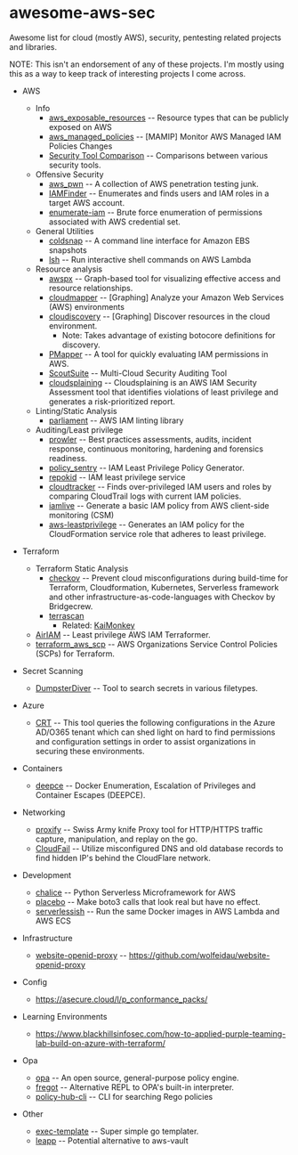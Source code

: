 # awesome-aws-sec
Awesome list for cloud (mostly AWS), security, pentesting related projects and libraries.

NOTE: This isn't an endorsement of any of these projects. I'm mostly using this as a way to keep track of interesting projects I come across.


* AWS
  * Info
    * [aws_exposable_resources](https://github.com/SummitRoute/aws_exposable_resources) -- Resource types that can be publicly exposed on AWS
    * [aws_managed_policies](https://github.com/z0ph/aws_managed_policies) -- [MAMIP] Monitor AWS Managed IAM Policies Changes
    * [Security Tool Comparison](https://summitroute.github.io/aws_research/security_tool_comparison.html) -- Comparisons between various security tools.
  * Offensive Security
    * [aws_pwn](https://github.com/dagrz/aws_pwn) -- A collection of AWS penetration testing junk.
    * [IAMFinder](https://github.com/prisma-cloud/IAMFinder) -- Enumerates and finds users and IAM roles in a target AWS account.
    * [enumerate-iam](https://github.com/andresriancho/enumerate-iam) -- Brute force enumeration of permissions associated with AWS credential set.
  * General Utilities
    * [coldsnap](https://github.com/awslabs/coldsnap) -- A command line interface for Amazon EBS snapshots
    * [lsh](https://github.com/tobilg/lsh) -- Run interactive shell commands on AWS Lambda
  * Resource analysis
    * [awspx](https://github.com/FSecureLABS/awspx) -- Graph-based tool for visualizing effective access and resource relationships.
    * [cloudmapper](https://github.com/duo-labs/cloudmapper) -- [Graphing] Analyze your Amazon Web Services (AWS) environments
    * [cloudiscovery](https://github.com/Cloud-Architects/cloudiscovery) -- [Graphing] Discover resources in the cloud environment.
      * Note: Takes advantage of existing botocore definitions for discovery.
    * [PMapper](https://github.com/nccgroup/PMapper) -- A tool for quickly evaluating IAM permissions in AWS.
    * [ScoutSuite](https://github.com/nccgroup/ScoutSuite) -- Multi-Cloud Security Auditing Tool
    * [cloudsplaining](https://github.com/salesforce/cloudsplaining) -- Cloudsplaining is an AWS IAM Security Assessment tool that identifies violations of least privilege and generates a risk-prioritized report.
  * Linting/Static Analysis
      * [parliament](https://github.com/duo-labs/parliament) -- AWS IAM linting library
  * Auditing/Least privilege
    * [prowler](https://github.com/toniblyx/prowler) -- Best practices assessments, audits, incident response, continuous monitoring, hardening and forensics readiness.
    * [policy_sentry](https://github.com/salesforce/policy_sentry) -- IAM Least Privilege Policy Generator.
    * [repokid](https://github.com/Netflix/repokid) -- IAM least privilege service
    * [cloudtracker](https://github.com/duo-labs/cloudtracker) -- Finds over-privileged IAM users and roles by comparing CloudTrail logs with current IAM policies.
    * [iamlive](https://github.com/iann0036/iamlive) -- Generate a basic IAM policy from AWS client-side monitoring (CSM)
    * [aws-leastprivilege](https://github.com/iann0036/aws-leastprivilege) -- Generates an IAM policy for the CloudFormation service role that adheres to least privilege.

* Terraform
  * Terraform Static Analysis
    * [checkov](https://github.com/bridgecrewio/checkov) -- Prevent cloud misconfigurations during build-time for Terraform, Cloudformation, Kubernetes, Serverless framework and other infrastructure-as-code-languages with Checkov by Bridgecrew.
    * [terrascan](https://github.com/accurics/terrascan)
      * Related: [KaiMonkey](https://github.com/accurics/KaiMonkey)  
  * [AirIAM](https://github.com/bridgecrewio/AirIAM) -- Least privilege AWS IAM Terraformer.
  * [terraform_aws_scp](https://github.com/ScaleSec/terraform_aws_scp) -- AWS Organizations Service Control Policies (SCPs) for Terraform.
  


* Secret Scanning
  * [DumpsterDiver](https://github.com/securing/DumpsterDiver) -- Tool to search secrets in various filetypes.

 * Azure
   * [CRT](https://github.com/CrowdStrike/CRT) -- This tool queries the following configurations in the Azure AD/O365 tenant which can shed light on hard to find permissions and configuration settings in order to assist organizations in securing these environments.

 * Containers
   * [deepce](https://github.com/stealthcopter/deepce/) -- Docker Enumeration, Escalation of Privileges and Container Escapes (DEEPCE).

 * Networking
   * [proxify](https://github.com/projectdiscovery/proxify) -- Swiss Army knife Proxy tool for HTTP/HTTPS traffic capture, manipulation, and replay on the go.
   * [CloudFail](https://github.com/m0rtem/CloudFail) -- Utilize misconfigured DNS and old database records to find hidden IP's behind the CloudFlare network.

 * Development
   * [chalice](https://github.com/aws/chalice) -- Python Serverless Microframework for AWS
   * [placebo](https://github.com/garnaat/placebo) -- Make boto3 calls that look real but have no effect.
   * [serverlessish](https://github.com/glassechidna/serverlessish) -- Run the same Docker images in AWS Lambda and AWS ECS

 * Infrastructure
   * [website-openid-proxy](https://github.com/wolfeidau/website-openid-proxy) -- https://github.com/wolfeidau/website-openid-proxy

 * Config
   * https://asecure.cloud/l/p_conformance_packs/

 * Learning Environments
   * https://www.blackhillsinfosec.com/how-to-applied-purple-teaming-lab-build-on-azure-with-terraform/

 * Opa
   * [opa](https://github.com/open-policy-agent/opa) -- An open source, general-purpose policy engine.
   * [fregot](https://github.com/fugue/fregot) -- Alternative REPL to OPA's built-in interpreter.
   * [policy-hub-cli](https://github.com/policy-hub/policy-hub-cli) -- CLI for searching Rego policies

 * Other
   * [exec-template](https://github.com/groob/exec-template) -- Super simple go templater.
   * [leapp](https://github.com/Noovolari/leapp) -- Potential alternative to aws-vault


